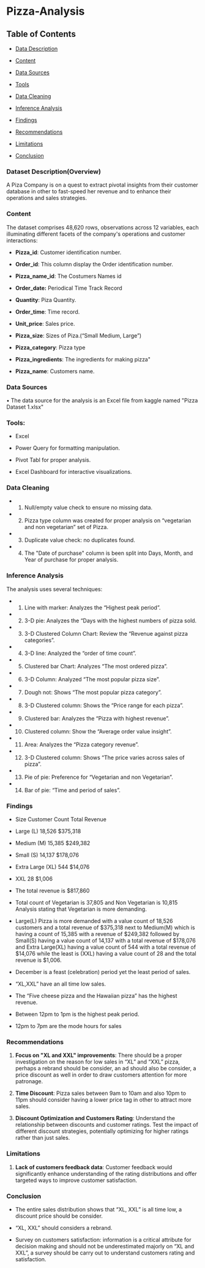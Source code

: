 
# Pizza-Analysis

## Table of Contents

- [Data Description](#dataset-description)

- [Content](#content)

- [Data Sources](#data-sources)

- [Tools](#tools)

- [Data Cleaning](#data-cleaning)

- [Inference Analysis](#inference-analysis)

- [Findings](#findings)

- [Recommendations](#recommendations)

- [Limitations](#limitations)

- [Conclusion](#conclusion)

### Dataset Description(Overview)

A Piza Company is on a quest to extract pivotal insights from their customer database in other to fast-speed her revenue and to enhance their operations and sales strategies.

### Content

 The dataset comprises 48,620 rows, observations across 12 variables, each illuminating different facets of the company's operations and customer interactions:

- **Pizza_id**: Customer identification number.

- **Order_id**: This column display the Order identification number.

- **Pizza_name_id**: The Costumers Names id

- **Order_date:** Periodical Time Track Record

- **Quantity**: Piza Quantity.

- **Order_time**: Time record.

- **Unit_price**: Sales price.

- **Pizza_size**: Sizes of Piza.(“Small Medium, Large”)

- **Pizza_category**: Pizza type

- **Pizza_ingredients**: The ingredients for making pizza"

- **Pizza_name**: Customers name.

### Data Sources 

• The data source for the analysis is an Excel file from kaggle named "Pizza Dataset 1.xlsx"

### Tools:

 * Excel

 * Power Query for formatting manipulation.

 * Pivot Tabl for proper analysis.

 * Excel Dashboard for interactive visualizations.

### Data Cleaning

* 1. Null/empty value check to ensure no missing data.

* 2. Pizza type column was created for proper analysis on “vegetarian and non vegetarian” set of Pizza.

* 3. Duplicate value check: no duplicates found.

* 4. The "Date of purchase" column is been split into Days, Month, and Year of purchase for proper analysis.

### Inference Analysis

  The analysis uses several techniques:

* 1. Line with marker: Analyzes the “Highest peak period”.

* 2. 3-D pie: Analyzes the “Days with the highest numbers of pizza sold.

* 3. 3-D Clustered Column Chart: Review the “Revenue against pizza categories”.

* 4. 3-D line: Analyzed the “order of time count”.

* 5. Clustered bar Chart: Analyzes “The most ordered pizza”.

* 6. 3-D Column: Analyzed “The most popular pizza size”.

* 7. Dough not: Shows “The most popular pizza category”.

* 8. 3-D Clustered column: Shows the “Price range for each pizza”.

* 9. Clustered bar: Analyzes the “Pizza with highest revenue”.

* 10. Clustered column: Show the “Average order value insight”.

* 11. Area: Analyzes the “Pizza category revenue”.

* 12. 3-D Clustered column: Shows “The price varies across sales of pizza”.

* 13. Pie of pie: Preference for “Vegetarian and non Vegetarian”.

* 14. Bar of pie: “Time and period of sales”.

### Findings

* Size	Customer Count	Total Revenue
* Large (L)	18,526	$375,318
* Medium (M)	15,385	$249,382
* Small (S)	14,137	$178,076
* Extra Large (XL)	544	$14,076
* XXL	28	$1,006

* The total revenue is $817,860

* Total count of Vegetarian is 37,805 and Non Vegetarian is 10,815 Analysis stating that Vegetarian is more demanding.

* Large(L) Pizza is more demanded with a value count of 18,526 customers and a total revenue of $375,318 next to Medium(M) which is having a count of 15,385 with a revenue of $249,382 followed by Small(S) having a value count of 14,137 with a total revenue of $178,076 and Extra Large(XL) having a value count of 544 with a total revenue of $14,076 while the least is (XXL) having a value count of 28 and the total revenue is $1,006.

* December is a feast (celebration) period yet the least period of sales.

* “XL,XXL” have an all time low sales.

* The “Five cheese pizza and the Hawaiian pizza” has the highest revenue.

* Between 12pm to 1pm is the highest peak period.

* 12pm to 7pm are the mode hours for sales

### Recommendations

1. **Focus on "XL and XXL" improvements**: There should be a proper investigation on the reason for low sales in “XL” and “XXL” pizza, perhaps a rebrand should be consider, an ad should also be consider, a price discount as well in order to draw customers attention for more patronage.

2. **Time Discount**: Pizza sales between 9am to 10am and also 10pm to 11pm should consider having a lower price tag in other to attract more sales.

3. **Discount Optimization and Customers Rating**: Understand the relationship between discounts and customer ratings. Test the impact of different discount strategies, potentially optimizing for higher ratings rather than just sales.

### Limitations

1. **Lack of customers feedback data**: Customer feedback would significantly enhance understanding of the rating distributions and offer targeted ways to improve customer satisfaction.

### Conclusion

- The entire sales distribution shows that “XL, XXL” is all time low, a discount price should be consider.

- “XL, XXL” should considers a rebrand.

- Survey on customers satisfaction: information is a critical attribute for decision making and should not be underestimated majorly on “XL and XXL”, a survey should be carry out to understand customers rating and satisfaction.
